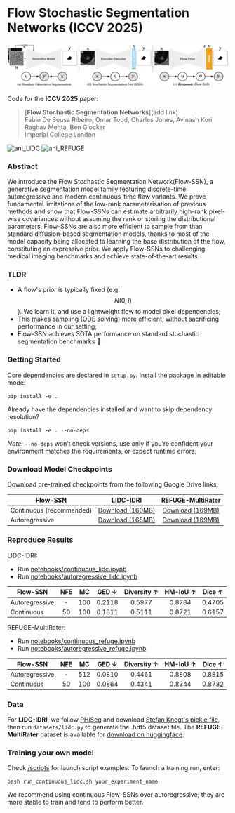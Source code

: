 # Flow Stochastic Segmentation Networks (ICCV 2025)

![figure1](assets/figure1.png)

Code for the **ICCV 2025** paper:

>[**Flow Stochastic Segmentation Networks**](add link)\
>Fabio De Sousa Ribeiro, Omar Todd, Charles Jones, Avinash Kori, Raghav Mehta, Ben Glocker\
Imperial College London

![ani_LIDC](assets/lidc.gif)
![ani_REFUGE](assets/refuge.gif)


### Abstract

We introduce the Flow Stochastic Segmentation Network(Flow-SSN), a generative segmentation model family featuring discrete-time autoregressive and modern continuous-time flow variants. We prove fundamental limitations of the low-rank parameterisation of previous methods and show that Flow-SSNs can estimate arbitrarily high-rank pixel-wise covariances without assuming the rank or storing the distributional parameters. Flow-SSNs are also more efficient to sample from than standard diffusion-based segmentation models, thanks to most of the model capacity being allocated to learning the base distribution of the flow, constituting an expressive prior. We apply Flow-SSNs to challenging medical imaging benchmarks and achieve state-of-the-art results.

### TLDR
 - A flow's prior is typically fixed (e.g. $$N(0, I)$$). We learn it, and use a lightweight flow to model pixel dependencies;
 - This makes sampling (ODE solving) more efficient, without sacrificing performance in our setting;
 - Flow-SSN achieves SOTA performance on standard stochastic segmentation benchmarks :rocket:

### Getting Started

Core dependencies are declared in `setup.py`. Install the package in editable mode:
```
pip install -e .
```
Already have the dependencies installed and want to skip dependency resolution?

```
pip install -e . --no-deps
```
*Note:* `--no-deps` won’t check versions, use only if you’re confident your environment matches the requirements, or expect runtime errors.

### Download Model Checkpoints

Download pre-trained checkpoints from the following Google Drive links:

| Flow-SSN | LIDC-IDRI | REFUGE-MultiRater |
|----------|:----------:|:----------:|
| Continuous (recommended)    | [Download (160MB)](https://drive.google.com/file/d/1jseipMXHcASEeKEduhgLCLpmB7u364HY/view?usp=sharing)   | [Download (169MB)](https://drive.google.com/file/d/1akmq2t67P4KJxddkmh96m608gOjRS_yc/view?usp=sharing)   |
| Autoregressive    | [Download (165MB)](https://drive.google.com/file/d/1R6wY3h6uT_JXixLqrDa3ZzUFHO5GQBvh/view?usp=sharing)   | [Download (169MB)](https://drive.google.com/file/d/15Za8G2In0Vd_4THFoLxjp4T9TFs4ba1V/view?usp=sharing)   |


### Reproduce Results

LIDC-IDRI:
- Run [notebooks/continuous_lidc.ipynb](notebooks/eval_continuous_lidc.ipynb)
- Run [notebooks/autoregressive_lidc.ipynb](notebooks/eval_autoregressive_lidc.ipynb)

| Flow-SSN |  NFE | MC | GED $\downarrow$ | Diversity $\uparrow$ | HM-IoU $\uparrow$ | Dice $\uparrow$ |
|---------|:-----------------:|:-----------:|:--------:|:--------:|:--------:|:--------:|
| Autoregressive  | - | 100 |0.2118          | 0.5977    | 0.8784 | 0.4705 |
| Continuous   | 50 | 100 |0.1811          | 0.5111    | 0.8721 | 0.6157 |

REFUGE-MultiRater:
- Run [notebooks/continuous_refuge.ipynb](notebooks/eval_continuous_refuge.ipynb)
- Run [notebooks/autoregressive_refuge.ipynb](notebooks/eval_autoregressive_refuge.ipynb)

| Flow-SSN |  NFE | MC | GED $\downarrow$ | Diversity $\uparrow$ | HM-IoU $\uparrow$ | Dice $\uparrow$ |
|---------|:-----------------:|:-----------:|:--------:|:--------:|:--------:|:--------:|
| Autoregressive  | - | 512 |0.0810          | 0.4461    | 0.8808 | 0.8815 |
| Continuous   | 50 | 100 |0.0864          | 0.4341    | 0.8344 | 0.8732 |

### Data

For **LIDC-IDRI**, we follow [PHiSeg](https://github.com/baumgach/PHiSeg-code) and download [Stefan Knegt's pickle file](https://drive.google.com/drive/folders/1xKfKCQo8qa6SAr3u7qWNtQjIphIrvmd5), then run `datasets/lidc.py` to generate the .hdf5 dataset file.
The **REFUGE-MultiRater** dataset is available for [download on huggingface](https://huggingface.co/datasets/realslimman/REFUGE-MultiRater).

### Training your own model

Check [/scripts](/scripts) for launch script examples. To launch a training run, enter:
```
bash run_continuous_lidc.sh your_experiment_name
```
We recommend using continuous Flow-SSNs over autoregressive; they are more stable to train and tend to perform better.
